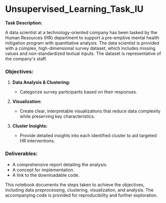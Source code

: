 # Unsupervised_Learning_Task_IU

**Task Description:**

A data scientist at a technology-oriented company has been tasked by the Human Resources (HR) department to support a pre-emptive mental health mitigation program with quantitative analysis. The data scientist is provided with a complex, high-dimensional survey dataset, which includes missing values and non-standardized textual inputs. The dataset is representative of the company's staff.

### Objectives:

1. **Data Analysis & Clustering:**
   - Categorize survey participants based on their responses.

2. **Visualization:**
   - Create clear, interpretable visualizations that reduce data complexity while preserving key characteristics.

3. **Cluster Insights:**
   - Provide detailed insights into each identified cluster to aid targeted HR interventions.

### Deliverables:

- A comprehensive report detailing the analysis.
- A concept for implementation.
- A link to the downloadable code. 

This notebook documents the steps taken to achieve the objectives, including data preprocessing, clustering, visualization, and analysis. The accompanying code is provided for reproducibility and further exploration.
